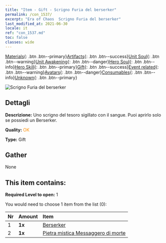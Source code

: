 ```yaml
---
title: "Item - Gift - Scrigno Furia del berserker"
permalink: /con_1537/
excerpt: "Era of Chaos  Scrigno Furia del berserker"
last_modified_at: 2021-06-30
locale: it
ref: "con_1537.md"
toc: false
classes: wide
---
```

 [Materials](/ItemsIT/){: .btn .btn--primary}[Artifacts](/ItemsIT/Artifacts/){: .btn .btn--success}[Unit Soul](/ItemsIT/UnitSoul/){: .btn .btn--warning}[Unit Awakening](/ItemsIT/UnitAwakening/){: .btn .btn--danger}[Hero Soul](/ItemsIT/HeroSoul/){: .btn .btn--info}[Hero Skill](/ItemsIT/HeroSkill/){: .btn .btn--primary}[Gift](/ItemsIT/Gift/){: .btn .btn--success}[Event related](/ItemsIT/Events/){: .btn .btn--warning}[Avatars](/ItemsIT/Avatars/){: .btn .btn--danger}[Consumables](/ItemsIT/Consumables/){: .btn .btn--info}[Unknown](/ItemsIT/Unknown/){: .btn .btn--primary}

 ![Scrigno Furia del berserker](/images/t/i_907124.png)

## Dettagli
 **Descrizione:** Uno scrigno del tesoro sigillato con il sangue. Puoi aprirlo solo se possiedi un Berserker.

 **Quality:** <span style="color: #FF8C00">OK</span>

 **Type:** Gift

## Gather

  None

## This item contains:

 **Required Level to open:** 1

 You would need to choose 1 item from the list (0):

  | Nr | Amount |     Item    |
  |:---|:-------|:------------|
  | 1 |  **1x** | [Berserker](/ItemsIT/unt_224/) |  | 
  | 2 |  **1x** | [Pietra mistica Messaggero di morte](/ItemsIT/unt_312/) |  | 

